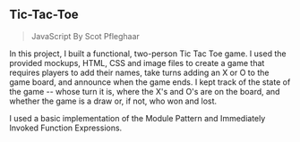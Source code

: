 ## Tic-Tac-Toe
> JavaScript By Scot Pfleghaar

In this project, I built a functional, two-person Tic Tac Toe game. I used the provided mockups, HTML, CSS and image files to create a game that requires players to add their names, take turns adding an X or O to the game board, and announce when the game ends. I kept track of the state of the game -- whose turn it is, where the X's and O's are on the board, and whether the game is a draw or, if not, who won and lost.

I used a basic implementation of the Module Pattern and Immediately Invoked Function Expressions. 